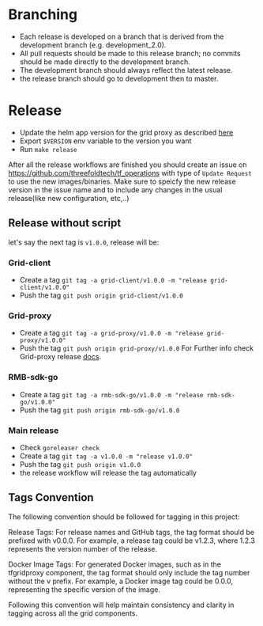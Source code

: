 # Branching

- Each release is developed on a branch that is derived from the development branch (e.g. development_2.0).
- All pull requests should be made to this release branch; no commits should be made directly to the development branch.
- The development branch should always reflect the latest release.
- the release branch should go to development then to master.

# Release

- Update the helm app version for the grid proxy as described [here](../grid-proxy/docs/release.md)
- Export `$VERSION` env variable to the version you want
- Run `make release`

After all the release workflows are finished you should create an issue on <https://github.com/threefoldtech/tf_operations> with type of `Update Request` to use the new images/binaries.
Make sure to speicfy the new release version in the issue name and to include any changes in the usual release(like new configuration, etc,..)

## Release without script

let's say the next tag is `v1.0.0`, release will be:

### Grid-client

- Create a tag `git tag -a grid-client/v1.0.0 -m "release grid-client/v1.0.0"`
- Push the tag `git push origin grid-client/v1.0.0`

### Grid-proxy

- Create a tag `git tag -a grid-proxy/v1.0.0 -m "release grid-proxy/v1.0.0"`
- Push the tag `git push origin grid-proxy/v1.0.0`
  For Further info check Grid-proxy release [docs](../grid-proxy/docs/release.md).

### RMB-sdk-go

- Create a tag `git tag -a rmb-sdk-go/v1.0.0 -m "release rmb-sdk-go/v1.0.0"`
- Push the tag `git push origin rmb-sdk-go/v1.0.0`

### Main release

- Check `goreleaser check`
- Create a tag `git tag -a v1.0.0 -m "release v1.0.0"`
- Push the tag `git push origin v1.0.0`
- the release workflow will release the tag automatically

## Tags Convention

The following convention should be followed for tagging in this project:

Release Tags: For release names and GitHub tags, the tag format should be prefixed with v0.0.0. For example, a release tag could be v1.2.3, where 1.2.3 represents the version number of the release.

Docker Image Tags: For generated Docker images, such as in the tfgridproxy component, the tag format should only include the tag number without the v prefix. For example, a Docker image tag could be 0.0.0, representing the specific version of the image.

Following this convention will help maintain consistency and clarity in tagging across all the grid components.
